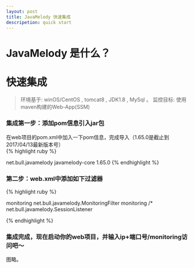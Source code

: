 ```yaml
---
layout: post
title: JavaMelody 快速集成
descripetion: quick start
---
```


# JavaMelody 是什么？   

# 快速集成   

> 环境基于: winOS/CentOS , tomcat8 , JDK1.8 , MySql 。
> 监控目标: 使用maven构建的Web-App(SSM)  

### 集成第一步：添加pom信息引入jar包   

在web项目的pom.xml中加入一下pom信息，完成导入（1.65.0是截止到2017/04/13最新版本号）  
{% highlight ruby %}   
<!-- https://mvnrepository.com/artifact/net.bull.javamelody/javamelody-core -->
<dependency>
    <groupId>net.bull.javamelody</groupId>
    <artifactId>javamelody-core</artifactId>
    <version>1.65.0</version>
</dependency>
{% endhighlight %}   

### 第二步：web.xml中添加如下过滤器   

{% highlight ruby %}

<filter>
    <filter-name>monitoring</filter-name>
    <filter-class>net.bull.javamelody.MonitoringFilter</filter-class>
</filter>
<filter-mapping>
    <filter-name>monitoring</filter-name>
    <url-pattern>/*</url-pattern>
</filter-mapping>
<listener>
    <listener-class>net.bull.javamelody.SessionListener</listener-class>
</listener>

{% endhighlight %}

### 集成完成，现在启动你的web项目，并输入ip+端口号/monitoring访问吧～

图略。
